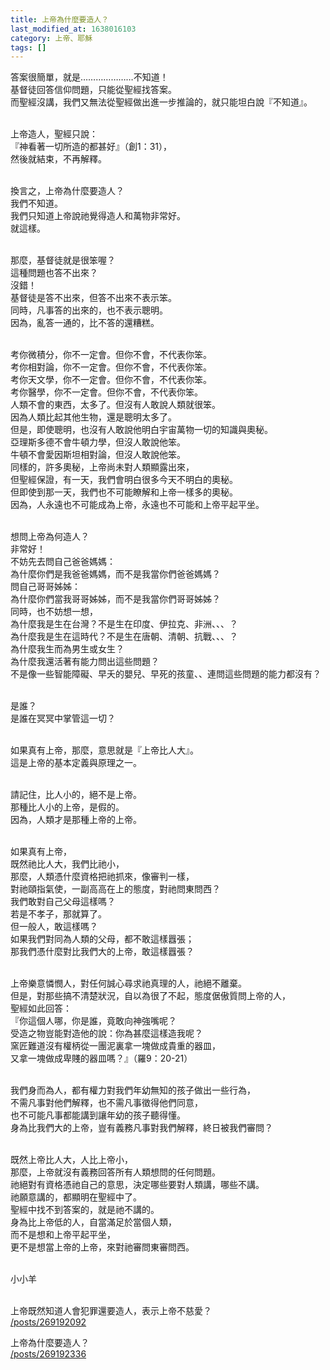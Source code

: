 ```yaml
---
title: 上帝為什麼要造人？
last_modified_at: 1638016103
category: 上帝、耶穌
tags: []
---
```


<p>答案很簡單，就是…………………不知道！<br/>
基督徒回答信仰問題，只能從聖經找答案。<br/>
而聖經沒講，我們又無法從聖經做出進一步推論的，就只能坦白說『不知道』。</p>
<p><br/>
上帝造人，聖經只說：<br/>
『神看著一切所造的都甚好』（創1：31），<br/>
然後就結束，不再解釋。</p>
<p><br/>
換言之，上帝為什麼要造人？<br/>
我們不知道。<br/>
我們只知道上帝說祂覺得造人和萬物非常好。<br/>
就這樣。</p>
<p><br/>
那麼，基督徒就是很笨喔？<br/>
這種問題也答不出來？<br/>
沒錯！<br/>
基督徒是答不出來，但答不出來不表示笨。<br/>
同時，凡事答的出來的，也不表示聰明。<br/>
因為，亂答一通的，比不答的還糟糕。</p>
<p><br/>
考你微積分，你不一定會。但你不會，不代表你笨。<br/>
考你相對論，你不一定會。但你不會，不代表你笨。<br/>
考你天文學，你不一定會。但你不會，不代表你笨。<br/>
考你醫學，你不一定會。但你不會，不代表你笨。<br/>
人類不會的東西，太多了。但沒有人敢說人類就很笨。<br/>
因為人類比起其他生物，還是聰明太多了。<br/>
但是，即使聰明，也沒有人敢說他明白宇宙萬物一切的知識與奧秘。<br/>
亞理斯多德不會牛頓力學，但沒人敢說他笨。<br/>
牛頓不會愛因斯坦相對論，但沒人敢說他笨。<br/>
同樣的，許多奧秘，上帝尚未對人類顯露出來，<br/>
但聖經保證，有一天，我們會明白很多今天不明白的奧秘。<br/>
但即使到那一天，我們也不可能瞭解和上帝一樣多的奧秘。<br/>
因為，人永遠也不可能成為上帝，永遠也不可能和上帝平起平坐。</p>
<p><br/>
想問上帝為何造人？<br/>
非常好！<br/>
不妨先去問自己爸爸媽媽：<br/>
為什麼你們是我爸爸媽媽，而不是我當你們爸爸媽媽？<br/>
問自己哥哥姊姊：<br/>
為什麼你們當我哥哥姊姊，而不是我當你們哥哥姊姊？<br/>
同時，也不妨想一想，<br/>
為什麼我是生在台灣？不是生在印度、伊拉克、非洲、、、？<br/>
為什麼我是生在這時代？不是生在唐朝、清朝、抗戰、、、？<br/>
為什麼我生而為男生或女生？<br/>
為什麼我還活著有能力問出這些問題？<br/>
不是像一些智能障礙、早夭的嬰兒、早死的孩童、、連問這些問題的能力都沒有？</p>
<p><br/>
是誰？<br/>
是誰在冥冥中掌管這一切？</p>
<p><br/>
如果真有上帝，那麼，意思就是『上帝比人大』。<br/>
這是上帝的基本定義與原理之一。</p>
<p><br/>
請記住，比人小的，絕不是上帝。<br/>
那種比人小的上帝，是假的。<br/>
因為，人類才是那種上帝的上帝。</p>
<p><br/>
如果真有上帝，<br/>
既然祂比人大，我們比祂小，<br/>
那麼，人類憑什麼資格把祂抓來，像審判一樣，<br/>
對祂頤指氣使，一副高高在上的態度，對祂問東問西？<br/>
我們敢對自己父母這樣嗎？<br/>
若是不孝子，那就算了。<br/>
但一般人，敢這樣嗎？<br/>
如果我們對同為人類的父母，都不敢這樣囂張；<br/>
那我們憑什麼對比我們大的上帝，敢這樣囂張？</p>
<p><br/>
上帝樂意憐憫人，對任何誠心尋求祂真理的人，祂絕不離棄。<br/>
但是，對那些搞不清楚狀況，自以為很了不起，態度倨傲質問上帝的人，<br/>
聖經如此回答：<br/>
『你這個人哪，你是誰，竟敢向神強嘴呢？<br/>
受造之物豈能對造他的說：你為甚麼這樣造我呢？<br/>
窯匠難道沒有權柄從一團泥裏拿一塊做成貴重的器皿，<br/>
又拿一塊做成卑賤的器皿嗎？』（羅9：20-21）</p>
<p><br/>
我們身而為人，都有權力對我們年幼無知的孩子做出一些行為，<br/>
不需凡事對他們解釋，也不需凡事徵得他們同意，<br/>
也不可能凡事都能講到讓年幼的孩子聽得懂。<br/>
身為比我們大的上帝，豈有義務凡事對我們解釋，終日被我們審問？</p>
<p><br/>
既然上帝比人大，人比上帝小，<br/>
那麼，上帝就沒有義務回答所有人類想問的任何問題。<br/>
祂絕對有資格憑祂自己的意思，決定哪些要對人類講，哪些不講。<br/>
祂願意講的，都顯明在聖經中了。<br/>
聖經中找不到答案的，就是祂不講的。<br/>
身為比上帝低的人，自當滿足於當個人類，<br/>
而不是想和上帝平起平坐，<br/>
更不是想當上帝的上帝，來對祂審問東審問西。</p>
<p><br/>
小小羊<br/>
 </p>
<p>上帝既然知道人會犯罪還要造人，表示上帝不慈愛？<br/>
<a href="/posts/269192092" target="_blank">/posts/269192092</a></p>
<p>上帝為什麼要造人？<br/>
<a href="/posts/269192336" target="_blank">/posts/269192336</a></p>
